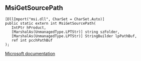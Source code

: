 ## MsiGetSourcePath

```
[DllImport("msi.dll", CharSet = CharSet.Auto)]
public static extern int MsiGetSourcePath(
   IntPtr hProduct,
   [MarshalAs(UnmanagedType.LPTStr)] string szFolder,
   [MarshalAs(UnmanagedType.LPTStr)] StringBuilder lpPathBuf,
   ref int pcchPathBuf
);
```

[Microsoft documentation](TODO)

